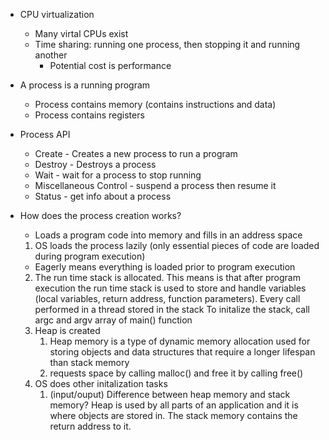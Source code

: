 
- CPU virtualization
	- Many virtal CPUs exist 
	- Time sharing: running one process, then stopping it and running another
		- Potential cost is performance
- A process is a running program
	- Process contains memory (contains instructions and data)
	- Process contains registers 
- Process API
	- Create - Creates a new process to run a program
	- Destroy - Destroys a process
	- Wait - wait for a process to stop running
	- Miscellaneous Control - suspend a process then resume it
	- Status - get info about a process

- How does the process creation works?
	- Loads a program code into memory and fills in an address space
	1. OS loads the process lazily (only essential pieces of code are loaded during program execution)
	- Eagerly means everything is loaded prior to program execution
	2.  The run time stack is allocated. This means is that after program execution the run time stack is used to store and handle variables (local variables, return address, function parameters). Every call performed in a thread stored in the stack 
			   To initalize the stack, call argc and argv array of main() function
	3. Heap is created 
		1. Heap memory is a type of dynamic memory allocation used for storing objects and data structures that require a longer lifespan than stack memory
		2. requests space by calling malloc() and free it by calling free()
	4. OS does other initalization tasks
		1. (input/ouput)
	Difference between heap memory and stack memory?
		Heap is used by all parts of an application and it is where objects are stored in. The stack memory contains the return address to it.